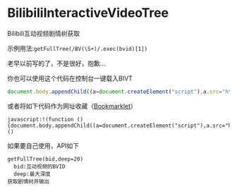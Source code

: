 # BilibiliInteractiveVideoTree
Bilibili互动视频剧情树获取

示例用法:`getFullTree(/BV(\S+)/.exec(bvid)[1])`

老早以前写的了，不是很好，抱歉...

你也可以使用这个代码在控制台一键载入BIVT
```javascript
document.body.appendChild((a=document.createElement("script"),a.src="https://cdn.jsdelivr.net/gh/MicroCBer/BilibiliInteractiveVideoTree/bivt_fastload.js",a))
```
或者将如下代码作为网址收藏（[Bookmarklet](http://s.ymb.ink/?Bookmarklet)）
```
javascript:!(function (){document.body.appendChild((a=document.createElement("script"),a.src="https://cdn.jsdelivr.net/gh/MicroCBer/BilibiliInteractiveVideoTree@3/bivt_fastload.js",a))})()
```

如果要自己使用，API如下
```
getFullTree(bid,deep=20)
  bid:互动视频的BVID
  deep:最大深度
获取剧情树并输出
```
